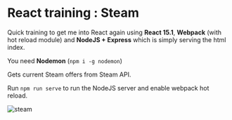 # React training : Steam

Quick training to get me into React again using **React 15.1**, **Webpack** (with hot reload module) and **NodeJS + Express** which is simply serving the html index.

You need **Nodemon** (`npm i -g nodemon`)

Gets current Steam offers from Steam API.

Run `npm run serve` to run the NodeJS server and enable webpack hot reload.

![steam](https://cloud.githubusercontent.com/assets/4401230/16897483/49a63ae4-4bb3-11e6-9291-453bbe4de69f.png)
